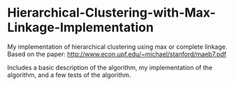 # Hierarchical-Clustering-with-Max-Linkage-Implementation

My implementation of hierarchical clustering using max or complete linkage. Based on the paper: http://www.econ.upf.edu/~michael/stanford/maeb7.pdf

Includes a basic description of the algorithm, my implementation of the algorithm, and a few tests of the algorithm. 
